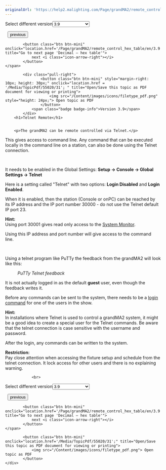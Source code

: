 ```yaml
---
originalUrl: 'https://help2.malighting.com/Page/grandMA2/remote_control_telnet/en/3.0'
---
```


<div class="topic-navigation">

<div class="pull-right">
	<span class="pull-left">


<div class="pull-left">
<form action="/Topic/SetCurrentVersionNumber" class="form-inline" id="frmTagSelector" method="post">	<span class="form-mini">
		<div class="input-prepend"><span class="add-on">Select different version</span><select autocomplete="off" id="versionNumberId" name="versionNumberId" onchange="$(this).closest('#frmTagSelector').submit();" style="width: 120px;"><option value="">- latest -</option>
<option value="6">3.3</option>
<option value="14">3.4</option>
<option value="18">3.5</option>
<option value="21">3.6</option>
<option value="23">3.7</option>
<option value="27">3.8</option>
<option selected="selected" value="31">3.9</option>
</select></div>
		<input data-val="true" data-val-number="The field Int32 must be a number." data-val-required="The Int32 field is required." id="ProductId" name="ProductId" type="hidden" value="11">
		<input id="CurrentGuid" name="CurrentGuid" type="hidden" value="7c55db7a-ae4b-4bcd-8d3f-d2babc1d615e">
	</span>
</form></div>&nbsp;	</span>
	<span class="pull-right" style="white-space: nowrap;">
			<button class="btn btn-mini" onclick="location.href='/Page/grandMA2/remote_control_web_remote/en/3.9'; " title="Go to previous page 'Web remote'">
				<i class="icon-arrow-left"></i> previous
			</button>

			<button class="btn btn-mini" onclick="location.href='/Page/grandMA2/remote_control_hex_table/en/3.9';" title="Go to next page 'Decimal – hex table'">
				next <i class="icon-arrow-right"></i> 
			</button>
	</span>
</div>
<div class="clear-fix" style="margin-bottom: 10px"></div>
</div>

		
			<div class="pull-right">
					<button class="btn btn-mini" style="margin-right: 10px; height: 30px;" onclick="location.href = '/Media/TopicPdf/55020/31'; " title="Open/Save this topic as PDF document for viewing or printing">
						<img src="/Content/images/icons/filetype_pdf.png" style="height: 24px;"> Open topic as PDF
					</button>
				<span class="badge badge-info">Version 3.9</span>
			</div>
		<h1>Telnet Remote</h1>


		<p>The grandMA2 can be remote controlled via Telnet.</p>

<p>This gives access to command line. Any command that can be executed locally in the command line on a station, can also be done using the Telnet connection.</p>

<p>&nbsp;</p>

<p>It needs to be enabled in the Global Settings: <strong>Setup -&gt; Console -&gt; Global Settings -&gt; Telnet</strong></p>

<p>Here is a setting called "Telnet" with two options: <strong>Login Disabled</strong> and <strong>Login Enabled</strong>.</p>

<p>When it is enabled, then the station (Console or onPC) can be reached by its IP address and the IP port number 30000 - do not use the Telnet default IP port 23.</p>

<div class="tip"><strong>Hint:</strong><br>
Using port 30001 gives read only access to the <a href="/Topic/ce158a89-7615-4b86-aba4-a0f2abc4b931">System Monitor</a>.</div>

<p>Using this IP address and port number will give access to the command line.</p>

<p>&nbsp;</p>

<p>Using a telnet program like PuTTy the feedback from the grandMA2 will look like this:</p>

<figure class="caption"><img alt="" src="/Media/Image/img_putty_v3-3.png">
<figcaption><em>PuTTy Telnet feedback</em></figcaption>
</figure>

<p>It is not actually logged in as the default <strong>guest</strong> user, even though the feedback writes it.</p>

<p>Before any commands can be sent to the system, there needs to be a <a href="/Topic/eefc99e4-ece3-42fc-a3a0-76e8999aa9d5">login command</a> for one of the users in the show.</p>

<div class="tip"><strong>Hint:</strong><br>
In installations where Telnet is used to control a grandMA2 system, it might be a good idea to create a special user for the Telnet commands. Be aware that the telnet connection is case sensitive with the username and password.</div>

<p>After the login, any commands can be written to the system.</p>

<div class="restriction"><strong>Restriction:</strong><br>
Pay close attention when accessing the fixture setup and schedule from the telnet connection. It lock access for other users and there is no explaining warning.</div>


				<br>
<div class="topic-navigation">

<div class="pull-right">
	<span class="pull-left">


<div class="pull-left">
<form action="/Topic/SetCurrentVersionNumber" class="form-inline" id="frmTagSelector" method="post">	<span class="form-mini">
		<div class="input-prepend"><span class="add-on">Select different version</span><select autocomplete="off" id="versionNumberId" name="versionNumberId" onchange="$(this).closest('#frmTagSelector').submit();" style="width: 120px;"><option value="">- latest -</option>
<option value="6">3.3</option>
<option value="14">3.4</option>
<option value="18">3.5</option>
<option value="21">3.6</option>
<option value="23">3.7</option>
<option value="27">3.8</option>
<option selected="selected" value="31">3.9</option>
</select></div>
		<input data-val="true" data-val-number="The field Int32 must be a number." data-val-required="The Int32 field is required." id="ProductId" name="ProductId" type="hidden" value="11">
		<input id="CurrentGuid" name="CurrentGuid" type="hidden" value="7c55db7a-ae4b-4bcd-8d3f-d2babc1d615e">
	</span>
</form></div>&nbsp;	</span>
	<span class="pull-right" style="white-space: nowrap;">
			<button class="btn btn-mini" onclick="location.href='/Page/grandMA2/remote_control_web_remote/en/3.9'; " title="Go to previous page 'Web remote'">
				<i class="icon-arrow-left"></i> previous
			</button>

			<button class="btn btn-mini" onclick="location.href='/Page/grandMA2/remote_control_hex_table/en/3.9';" title="Go to next page 'Decimal – hex table'">
				next <i class="icon-arrow-right"></i> 
			</button>
	</span>
</div>
	<div class="clear-fix"></div>
	<div class="pull-right">
	
			<button class="btn btn-mini" onclick="location.href='/Media/TopicPdf/55020/31';" title="Open/Save this topic as PDF document for viewing or printing">
				<img src="/Content/images/icons/filetype_pdf.png"> Open topic as PDF
			</button>
	</div>
<div class="clear-fix" style="margin-bottom: 10px"></div>
</div>

	
